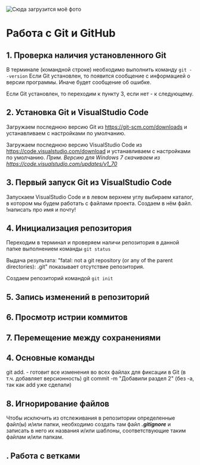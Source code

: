 ![Сюда загрузится моё фото](face.jpg)
# Работа с Git и GitHub

## 1. Проверка наличия установленного Git
В терминале (командной строке) необходимо выполнить команду `git --version`
Если Git установлен, то появится сообщение с информацией о версии программы. Иначе будет сообщение об ошибке.

Если Git установлен, то переходим к пункту 3, если нет - к следующему.

## 2. Установка Git и VisualStudio Code
Загружаем последнюю версию Git из https://git-scm.com/downloads и устанавливаем с настройками по умолчанию.

Загружаем последнюю версию VisualStudio Code из https://code.visualstudio.com/download и устанавливаем с настройками по умолчанию. *Прим. Версию для Windows 7 скачиваем из https://code.visualstudio.com/updates/v1_70*

## 3. Первый запуск Git из VisualStudio Code
Запускаем VisualStudio Code и в левом верхнем углу выбираем каталог, в котором мы будем работать с файлами проекта. Создаем в нём файл.
   !написать про имя и почту!
## 4. Инициализация репозитория
Переходим в терминал и проверяем наличи репозитория в данной папке выполнением команды `git status` 

Выдача результата: "fatal: not a git repository (or any of the parent directories): .git" показывает отсутствие репозитория.

Создаем репозиторий командой `git init`
## 5. Запись изменений в репозиторий

## 6. Просмотр истрии коммитов

## 7. Перемещение между сохранениями


## 4. Основные команды

git add. - готовит все изменения во всех файлах для фиксации в Git (в т.ч. добавляет версионность)
git commit -m "Добавили раздел 2" (без -a, так как add уже сделали)


## 8. Игнорирование файлов

Чтобы исключить из отслеживания в репозитории определенные файл(ы) и/или папки, необходимо создать там файл ***.gitignore*** и записать в него их названия и/или шаблоны, соответствующие таким файлам и/или папкам.

## . Работа с ветками

